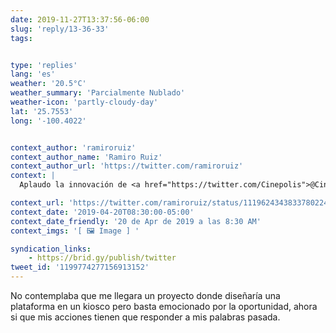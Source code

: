 ```yaml
---
date: 2019-11-27T13:37:56-06:00
slug: 'reply/13-36-33'
tags:


type: 'replies'
lang: 'es'
weather: '20.5°C'
weather_summary: 'Parcialmente Nublado'
weather-icon: 'partly-cloudy-day'
lat: '25.7553'
long: '-100.4022'


context_author: 'ramiroruiz'
context_author_name: 'Ramiro Ruiz'
context_author_url: 'https://twitter.com/ramiroruiz'
context: |
  Aplaudo la innovación de ‪<a href="https://twitter.com/Cinepolis">@Cinepolis</a>‬ en comparación de otros cines en México, y tmb sus constantes mejoras de su app de iOS. Pero sus kioscos de compra de boletos necesitan una solución diferente a solo pegarle un diseño móvil, he visto muchísimos confundidos.‪

context_url: 'https://twitter.com/ramiroruiz/status/1119624343833780224?s=12'
context_date: '2019-04-20T08:30:00-05:00'
context_date_friendly: '20 de Apr de 2019 a las 8:30 AM'
context_imgs: '[ 🖼 Image ] '

syndication_links:
    - https://brid.gy/publish/twitter
tweet_id: '1199774277156913152'
---
```

No contemplaba que me llegara un proyecto donde diseñaría una plataforma en un kiosco pero basta emocionado por la oportunidad, ahora si que mis acciones tienen que responder a mis palabras pasada.